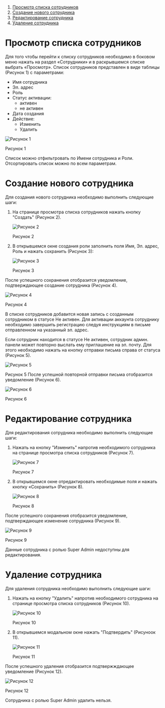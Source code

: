 1. [Просмотр списка сотрудников](#просмотр-списка-сотрудников)
2. [Создание нового сотрудника](#создание-нового-сотрудника)
3. [Редактирование сотрудника](#редактирование-сотрудника)
4. [Удаление сотрудника](#удаление-сотрудника)

# Просмотр списка сотрудников
Для того чтобы перейти к списку сотрудников необходимо в боковом меню нажать на раздел «Сотрудники» и в раскрывшемся списке выбрать «Просмотр».
Список сотрудников представлен в виде таблицы (Рисунок 1) с параметрами:
- Имя сотрудника
- Эл. адрес
- Роль
- Статус активации:
	- активен
	- не активен
- Дата создания
- Действие:
	- Изменить
	- Удалить

![Рисунок 1](images/employees_1.png)

Рисунок 1

Список можно отфильтровать по Имени сотрудника и Роли. 
Отсортировать список можно по всем параметрам.

# Создание нового сотрудника
Для создания нового сотрудника необходимо выполнить следующие шаги:
1. На странице просмотра списка сотрудников нажать кнопку "Создать" (Рисунок 2).
   
   ![Рисунок 2](images/employees_2.png)
   
   Рисунок 2
2. В открывшемся окне создания роли заполнить поля Имя, Эл. адрес, Роль и нажать сохранить (Рисунок 3):
   
   <img class="md-img" src="images/employees_3.png" alt="Рисунок 3">
   
   Рисунок 3

После успешного сохранения отобразится уведомление, подтверждающее создание сотрудника (Рисунок 4).

![Рисунок 4](images/employees_4.png)

Рисунок 4

В списке сотрудников добавится новая запись с созданным сотрудником в статусе Не активен.
Для активации аккаунта сотруднику необходимо завершить регистрацию следуя инструкциям в письме отправленном на указанный эл. адрес.

Если сотрудник находится в статусе Не активен, сотрудник админ. панели может повторно выслать ему приглашение на эл. почту. Для этого необходимо нажать на кнопку отправки письма справа от статуса (Рисунок 5).

![Рисунок 5](images/employees_5.png)

Рисунок 5
После успешной повторной отправки письма отобразится уведомление (Рисунок 6).

![Рисунок 6](images/employees_6.png)

Рисунок 6

# Редактирование сотрудника
Для редактирования сотрудника необходимо выполнить следующие шаги:
1. Нажать на кнопку "Изменить" напротив необходимого сотрудника на странице просмотра списка сотрудников (Рисунок 7).
   
   ![Рисунок 7](images/employees_7.png)
   
   Рисунок 7
2. В открывшемся окне отредактировать необходимые поля и нажать кнопку «Сохранить» (Рисунок 8).
   
   <img class="md-img" src="images/employees_8.png" alt="Рисунок 8">
   
   Рисунок 8

После успешного сохранения отобразится уведомление, подтверждающее изменение сотрудника (Рисунок 9).

<img class="md-img" src="images/employees_9.png" alt="Рисунок 9">

Рисунок 9

Данные сотрудника с ролью Super Admin недоступны для редактирования.

# Удаление сотрудника
Для удаления сотрудника необходимо выполнить следующие шаги:
1. Нажать на кнопку "Удалить" напротив необходимого сотрудника на странице просмотра списка сотрудников (Рисунок 10).
   
   ![Рисунок 10](images/employees_10.png)
   
   Рисунок 10
2. В открывшемся модальном окне нажать "Подтвердить" (Рисуноок 11).
   
   <img class="md-img" src="images/employees_11.png" alt="Рисунок 11">
   
   Рисунок 11

После успешного удаления отобразится подтвержждающее уведомление (Рисунок 12).

![Рисунок 12](images/employees_12.png)

Рисунок 12

Сотрудника с ролью Super Admin удалить нельзя.